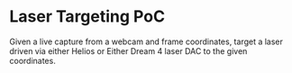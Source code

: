 # Laser Targeting PoC

Given a live capture from a webcam and frame coordinates, target a laser driven via either Helios or Either Dream 4 laser DAC to the given coordinates.
